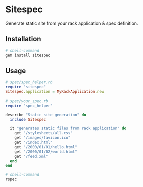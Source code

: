 # Sitespec
Generate static site from your rack application & spec definition.

## Installation
```sh
# shell-command
gem install sitespec
```

## Usage
```ruby
# spec/spec_helper.rb
require "sitespec"
Sitespec.application = MyRackApplication.new
```

```ruby
# spec/your_spec.rb
require "spec_helper"

describe "Static site generation" do
  include Sitespec

  it "generates static files from rack application" do
    get "/stylesheets/all.css"
    get "/images/favicon.ico"
    get "/index.html"
    get "/2000/01/01/hello.html"
    get "/2000/01/02/world.html"
    get "/feed.xml"
  end
end
```

```sh
# shell-command
rspec
```
